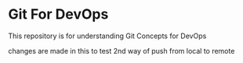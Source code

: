 # Git For DevOps


This repository is for understanding Git Concepts for DevOps

changes are made in this to test 2nd way of push from local to remote
